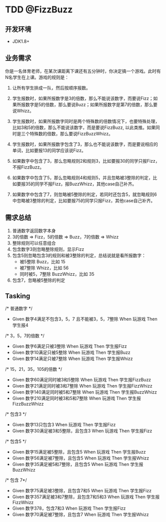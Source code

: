 # TDD @FizzBuzz


## 开发环境
 - JDK1.8+
 
## 业务需求
你是一名体育老师，在某次课距离下课还有五分钟时，你决定搞一个游戏。此时有N名学生在上课。游戏的规则是：

1. 让所有学生排成一队，然后按顺序报数。

2. 学生报数时，如果所报数字是3的倍数，那么不能说该数字，而要说Fizz；如果所报数字是5的倍数，那么要说Buzz；如果所报数字是第7的倍数，那么要说Whizz。

3. 学生报数时，如果所报数字同时是两个特殊数的倍数情况下，也要特殊处理，比如3和5的倍数，那么不能说该数字，而是要说FizzBuzz, 以此类推。如果同时是三个特殊数的倍数，那么要说FizzBuzzWhizz。

4. 学生报数时，如果所报数字包含了3，那么也不能说该数字，而是要说相应的单词，比如要报13的同学应该说Fizz。

5. 如果数字中包含了3，那么忽略规则2和规则3，比如要报30的同学只报Fizz，不报FizzBuzz。

6. 如果数字中包含了5，那么忽略规则4和规则5，并且忽略被3整除的判定，比如要报35的同学不报Fizz，报BuzzWhizz，其他case自己补齐。

7. 如果数字中包含了7，则忽略被5整除的判定，若同时还包含5，就忽略规则6中忽略被3整除的判定，比如要报75的同学只报Fizz，其他case自己补齐。

## 需求总结
1. 普通数字返回数字本身
2. 3的倍数 => Fizz，5的倍数 => Buzz，7的倍数 => Whizz
3. 整除规则可以任意组合
4. 包含数字3则忽略整除规则，显示Fizz
5. 包含5则忽略包含3的规则和被3整除的判定，总结说就是看所报数字：
    - 被5整除 Buzz，比如 15
    - 被7整除 Whizz，比如 56
    - 同时被5，7整除 BuzzWhizz，比如 35
6. 包含7，忽略被5整除的判定

## Tasking
/* 普通数字 */
- Given 数字4满足不包含3，5，7 且不能被3，5，7整除 When 玩游戏 Then 学生报4

/* 3，5，7的倍数 */
- Given 数字6满足只被3整除 When 玩游戏 Then 学生报Fizz
- Given 数字10满足只被5整除  When 玩游戏 Then 学生报Buzz
- Given 数字14满足只被7整除 When 玩游戏 Then 学生报Whizz

/* 15，21，35，105的倍数 */
- Given 数字60满足同时被3和5整除 When 玩游戏 Then 学生报FizzBuzz
- Given 数字21满足同时被3和7整除 When 玩游戏 Then 学生报FizzWhizz
- Given 数字140满足同时被5和7整除 When 玩游戏 Then 学生报BuzzWhizz
- Given 数字210满足同时被3和5和7整除 When 玩游戏 Then 学生报FizzBuzzWhizz

/* 包含3 */
- Given 数字13只包含3 When 玩游戏 Then 学生报Fizz
- Given 数字30满足被3和5整除，且包含3 When 玩游戏 Then 学生报Fizz

/* 包含5 */
- Given 数字15满足被5整除，且包含5 When 玩游戏 Then 学生报Buzz
- Given 数字56满足被7整除，且包含5 When 玩游戏 Then 学生报Whizz
- Given 数字35满足被5和7整除，且包含5 When 玩游戏 Then 学生报BuzzWhizz

/* 包含 7*/
- Given 数字75满足被3整除，且包含7和5 When 玩游戏 Then 学生报Fizz
- Given 数字357满足被3和7整除，且包含7和5和3 When 玩游戏 Then 学生报FizzWhizz
- Given 数字378，包含7和3 When 玩游戏 Then 学生报Fizz
- Given 数字70满足被7整除，且包含7 When 玩游戏 Then 学生报Whizz
